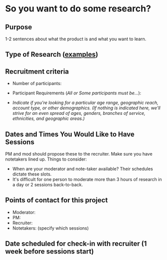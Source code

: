 # So you want to do some research?

## Purpose
1-2 sentences about what the product is and what you want to learn.

## Type of Research ([examples](https://methods.18f.gov/))


## Recruitment criteria
* Number of participants: 
* Participant Requirements (_All or Some participants must be..._):
  

* _Indicate if you're looking for a particular age range, geographic reach, account type, or other demographics. (If nothing is indicated here, we'll strive for an even spread of ages, genders, branches of service, ethnicities, and geographic areas.)_ 

## Dates and Times You Would Like to Have Sessions
PM and mod should propose these to the recruiter. Make sure you have notetakers lined up.
Things to consider:
* When are your moderator and note-taker available? Their schedules dictate these slots.
* It's difficult for one person to moderate more than 3 hours of research in a day or 2 sessions back-to-back.

## Points of contact for this project
* Moderator:
* PM:
* Recruiter:
* Notetakers: (specify which sessions)

## Date scheduled for check-in with recruiter (1 week before sessions start)
